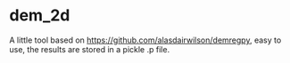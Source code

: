 # dem_2d
A little tool based on https://github.com/alasdairwilson/demregpy, easy to use, the results are stored in a pickle .p file.
